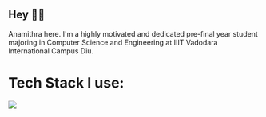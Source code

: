 ## Hey 🙋‍♀️
Anamithra here. I'm a highly motivated and dedicated pre-final year student majoring in Computer Science and Engineering at IIIT Vadodara International Campus Diu.

# Tech Stack I use:
<img src="https://cdn.jsdelivr.net/gh/devicons/devicon@latest/icons/html5/html5-original.svg" />
          
  
